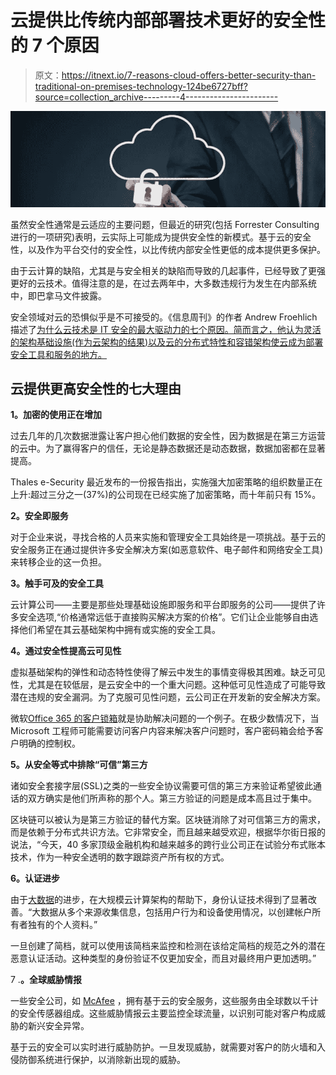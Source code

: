 # 云提供比传统内部部署技术更好的安全性的 7 个原因

> 原文：<https://itnext.io/7-reasons-cloud-offers-better-security-than-traditional-on-premises-technology-124be6727bff?source=collection_archive---------4----------------------->

![](img/09b90f30319864a67638cf8b5622ec3d.png)

虽然安全性通常是云适应的主要问题，但最近的研究(包括 Forrester Consulting 进行的一项研究)表明，云实际上可能成为提供安全性的新模式。基于云的安全性，以及作为平台交付的安全性，以比传统内部安全性更低的成本提供更多保护。

由于云计算的缺陷，尤其是与安全相关的缺陷而导致的几起事件，已经导致了更强更好的云技术。值得注意的是，在过去两年中，大多数违规行为发生在内部系统中，即巴拿马文件披露。

安全领域对云的恐惧似乎是不可接受的。《信息周刊》的作者 Andrew Froehlich 描述了[为什么云技术是 IT 安全的最大驱动力的七个原因。简而言之，他认为灵活的架构基础设施(作为云架构的结果)以及云的分布式特性和容错架构使云成为部署安全工具和服务的地方。](http://www.informationweek.com/cloud/platform-as-a-service/7-ways-cloud-computing-propels-it-security/d/d-id/1325430)

## 云提供更高安全性的七大理由

**1。加密的使用正在增加**

过去几年的几次数据泄露让客户担心他们数据的安全性，因为数据是在第三方运营的云中。为了赢得客户的信任，无论是静态数据还是动态数据，数据加密都在显著提高。

Thales e-Security 最近发布的一份报告指出，实施强大加密策略的组织数量正在上升:超过三分之一(37%)的公司现在已经实施了加密策略，而十年前只有 15%。

**2。安全即服务**

对于企业来说，寻找合格的人员来实施和管理安全工具始终是一项挑战。基于云的安全服务正在通过提供许多安全解决方案(如恶意软件、电子邮件和网络安全工具)来转移企业的这一负担。

**3。触手可及的安全工具**

云计算公司——主要是那些处理基础设施即服务和平台即服务的公司——提供了许多安全选项,“价格通常远低于直接购买解决方案的价格”。它们让企业能够自由选择他们希望在其云基础架构中拥有或实施的安全工具。

**4。通过安全性提高云可见性**

虚拟基础架构的弹性和动态特性使得了解云中发生的事情变得极其困难。缺乏可见性，尤其是在较低层，是云安全中的一个重大问题。这种低可见性造成了可能导致潜在违规的安全漏洞。为了克服可见性问题，云公司正在开发新的安全解决方案。

微软[Office 365 的客户锁箱](https://blogs.office.com/2015/04/21/announcing-customer-lockbox-for-office-365/)就是协助解决问题的一个例子。在极少数情况下，当 Microsoft 工程师可能需要访问客户内容来解决客户问题时，客户密码箱会给予客户明确的控制权。

**5。从安全等式中排除“可信”第三方**

诸如安全套接字层(SSL)之类的一些安全协议需要可信的第三方来验证希望彼此通话的双方确实是他们所声称的那个人。第三方验证的问题是成本高且过于集中。

区块链可以被认为是第三方验证的替代方案。区块链消除了对可信第三方的需求，而是依赖于分布式共识方法。它非常安全，而且越来越受欢迎，根据华尔街日报的说法，“今天，40 多家顶级金融机构和越来越多的跨行业公司正在试验分布式账本技术，作为一种安全透明的数字跟踪资产所有权的方式。

**6。认证进步**

由于[大数据](http://techcrunch.com/2016/05/01/strengthening-authentication-through-big-data/)的进步，在大规模云计算架构的帮助下，身份认证技术得到了显著改善。“大数据从多个来源收集信息，包括用户行为和设备使用情况，以创建帐户所有者独有的个人资料。”

一旦创建了简档，就可以使用该简档来监控和检测在该给定简档的规范之外的潜在恶意认证活动。这种类型的身份验证不仅更加安全，而且对最终用户更加透明。”

7 .**。全球威胁情报**

一些安全公司，如 [McAfee](http://www.mcafee.com/us/threat-center/technology/global-threat-intelligence-technology.aspx) ，拥有基于云的安全服务，这些服务由全球数以千计的安全传感器组成。这些威胁情报云主要监控全球流量，以识别可能对客户构成威胁的新兴安全异常。

基于云的安全可以实时进行威胁防护。一旦发现威胁，就需要对客户的防火墙和入侵防御系统进行保护，以消除新出现的威胁。
